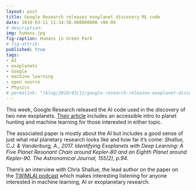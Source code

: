 ```yaml
---
layout: post
title: Google Research releases exoplanet discovery ML code
date: 2018-03-11 11:34:38.000000000 +00:00
# description: 
img: humans.jpg
fig-caption: Humans in Green Park
# fig-attrib: 
published: true
tags:
- AI
- exoplanets
- Google
- machine learning
- open source
- Physics
# permalink: "/blog/2018/03/11/google-research-releases-exoplanet-discovery-ml-code/"
---
```

This week, Google Research released the AI code used in the discovery of two new exoplanets. [Their article](https://research.googleblog.com/2018/03/open-sourcing-hunt-for-exoplanets.html) includes an accessible intro to planet hunting and machine learning for those interested in either topic.

The associated paper is mostly about the AI but includes a good sense of just what real planetary research looks like and how far it’s come: *Shallue, C.J. &amp; Vanderburg, A., 2017. Identifying Exoplanets with Deep Learning: A Five Planet Resonant Chain around Kepler-80 and an Eighth Planet around Kepler-90. The Astronomical Journal, 155(2), p.94*.

There’s an interview with Chris Shallue, the lead author on the paper on the [TWIMLAI podcast](https://twimlai.com/twiml-talk-117-discovering-exoplanets-deep-learning-chris-shallue/) which makes interesting listening for anyone interested in machine learning, AI or exoplanetary research.
